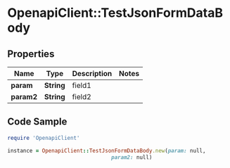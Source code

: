 # OpenapiClient::TestJsonFormDataBody

## Properties

Name | Type | Description | Notes
------------ | ------------- | ------------- | -------------
**param** | **String** | field1 | 
**param2** | **String** | field2 | 

## Code Sample

```ruby
require 'OpenapiClient'

instance = OpenapiClient::TestJsonFormDataBody.new(param: null,
                                 param2: null)
```


